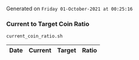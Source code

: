 Generated on `Friday 01-October-2021 at 00:25:16`

### Current to Target Coin Ratio
`current_coin_ratio.sh`

Date|Current|Target|Ratio
---|---|---|---
